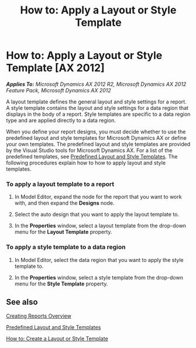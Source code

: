 ﻿---
title: 'How to: Apply a Layout or Style Template'
TOCTitle: 'How to: Apply a Layout or Style Template'
ms:assetid: d6a89e8f-13f5-4b15-b50e-92d085f84f39
ms:mtpsurl: https://technet.microsoft.com/en-us/library/Cc576854(v=AX.60)
ms:contentKeyID: 28119593
ms.date: 11/07/2012
mtps_version: v=AX.60
---

# How to: Apply a Layout or Style Template [AX 2012]


_**Applies To:** Microsoft Dynamics AX 2012 R2, Microsoft Dynamics AX 2012 Feature Pack, Microsoft Dynamics AX 2012_

A layout template defines the general layout and style settings for a report. A style template contains the layout and style settings for a data region that displays in the body of a report. Style templates are specific to a data region type and are applied directly to a data region.

When you define your report designs, you must decide whether to use the predefined layout and style templates for Microsoft Dynamics AX or define your own templates. The predefined layout and style templates are provided by the Visual Studio tools for Microsoft Dynamics AX. For a list of the predefined templates, see [Predefined Layout and Style Templates](predefined-layout-and-style-templates.md). The following procedures explain how to how to apply layout and style templates.

### To apply a layout template to a report

1.  In Model Editor, expand the node for the report that you want to work with, and then expand the **Designs** node.

2.  Select the auto design that you want to apply the layout template to.

3.  In the **Properties** window, select a layout template from the drop-down menu for the **Layout Template** property.

### To apply a style template to a data region

1.  In Model Editor, select the data region that you want to apply the style template to.

2.  In the **Properties** window, select a style template from the drop-down menu for the **Style Template** property.

## See also

[Creating Reports Overview](creating-reports-overview.md)

[Predefined Layout and Style Templates](predefined-layout-and-style-templates.md)

[How to: Create a Layout or Style Template](how-to-create-a-layout-or-style-template.md)

